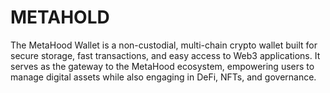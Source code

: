 # METAHOLD
The MetaHood Wallet is a non-custodial, multi-chain crypto wallet built for secure storage, fast transactions, and easy access to Web3 applications. It serves as the gateway to the MetaHood ecosystem, empowering users to manage digital assets while also engaging in DeFi, NFTs, and governance.
